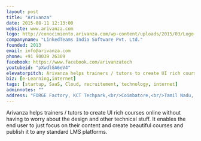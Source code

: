 ```yaml
---
layout: post
title: "Arivanza"
date: 2015-08-11 12:13:00
website: www.arivanza.com
logo: http://conocimiento.arivanza.com/wp-content/uploads/2015/03/Logo-blue.png
companyname: "LinkedTeams India Software Pvt. Ltd."
founded: 2013
email: info@arivanza.com
phone: +91 90039 26309
facebook: https://www.facebook.com/arivanzatech
youtubeid: "pXwdlGA6eV4"
elevatorpitch: Arivanza helps trainers / tutors to create UI rich courses online
biz: [e-Learning,internet]
tags: [startup, SaaS, Cloud, recruitement, technology, internet]
adminnotes: ""
address: "FORGE Factory, KCT Techpark,<br/>Coimbatore,<br/>Tamil Nadu, India."
---
```

Arivanza helps trainers / tutors to create UI rich courses online without having to worry about the design and other technical stuff. It enables the end user to just focus on their content and create beautiful courses and publish it to any standard LMS platforms.
